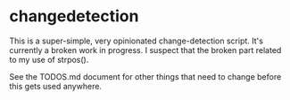 # changedetection

This is a super-simple, very opinionated change-detection script. It's currently a broken work in progress. I suspect that the broken part related to my use of strpos().

See the TODOS.md document for other things that need to change before this gets used anywhere. 
